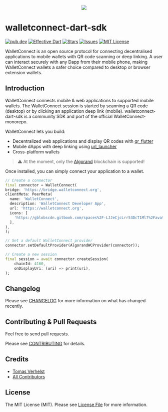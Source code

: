 <p align="center"> 
<img src="https://eidoohelp.zendesk.com/hc/article_attachments/360071262952/mceclip0.png">
</p>

# walletconnect-dart-sdk
[![pub.dev][pub-dev-shield]][pub-dev-url]
[![Effective Dart][effective-dart-shield]][effective-dart-url]
[![Stars][stars-shield]][stars-url]
[![Issues][issues-shield]][issues-url]
[![MIT License][license-shield]][license-url]

WalletConnect is an open source protocol for connecting decentralised applications to mobile wallets
with QR code scanning or deep linking. A user can interact securely with any Dapp from their mobile
phone, making WalletConnect wallets a safer choice compared to desktop or browser extension wallets.

## Introduction
WalletConnect connects mobile & web applications to supported mobile wallets. The WalletConnect session is started by scanning a QR code (desktop) or by clicking an application deep link (mobile).
walletconnect-dart-sdk is a community SDK and port of the official WalletConnect-monorepo.

WalletConnect lets you build:
- Decentralized web applications and display QR codes with [qr_flutter](https://pub.dev/packages/qr_flutter)
- Mobile dApps with deep linking using [url_launcher](https://pub.dev/packages/url_launcher)
- Cross-platform wallets

> :warning: At the moment, only the [Algorand](https://www.algorand.com/) blockchain is supported!

Once installed, you can simply connect your application to a wallet.

```dart
// Create a connector
final connector = WalletConnect(
bridge: 'https://bridge.walletconnect.org',
clientMeta: PeerMeta(
  name: 'WalletConnect',
  description: 'WalletConnect Developer App',
  url: 'https://walletconnect.org',
  icons: [
    'https://gblobscdn.gitbook.com/spaces%2F-LJJeCjcLrr53DcT1Ml7%2Favatar.png?alt=media'
  ],
),
);

// Set a default WalletConnect provider
connector.setDefaultProvider(AlgorandWCProvider(connector));

// Create a new session
final session = await connector.createSession(
    chainId: 4160,
    onDisplayUri: (uri) => print(uri),
);
```

## Changelog

Please see [CHANGELOG](CHANGELOG.md) for more information on what has changed recently.

## Contributing & Pull Requests
Feel free to send pull requests.

Please see [CONTRIBUTING](.github/CONTRIBUTING.md) for details.

## Credits

- [Tomas Verhelst](https://github.com/rootsoft)
- [All Contributors](../../contributors)

## License

The MIT License (MIT). Please see [License File](LICENSE.md) for more information.


<!-- MARKDOWN LINKS & IMAGES -->
<!-- https://www.markdownguide.org/basic-syntax/#reference-style-links -->
[pub-dev-shield]: https://img.shields.io/pub/v/walletconnect?style=for-the-badge
[pub-dev-url]: https://pub.dev/packages/walletconnect
[effective-dart-shield]: https://img.shields.io/badge/style-effective_dart-40c4ff.svg?style=for-the-badge
[effective-dart-url]: https://github.com/tenhobi/effective_dart
[stars-shield]: https://img.shields.io/github/stars/rootsoft/walletconnect-dart-sdk.svg?style=for-the-badge&logo=github&colorB=deeppink&label=stars
[stars-url]: https://packagist.org/packages/rootsoft/walletconnect-dart-sdk
[issues-shield]: https://img.shields.io/github/issues/rootsoft/walletconnect-dart-sdk.svg?style=for-the-badge
[issues-url]: https://github.com/rootsoft/walletconnect-dart-sdk/issues
[license-shield]: https://img.shields.io/github/license/rootsoft/walletconnect-dart-sdk.svg?style=for-the-badge
[license-url]: https://github.com/RootSoft/walletconnect-dart-sdk/blob/master/LICENSE